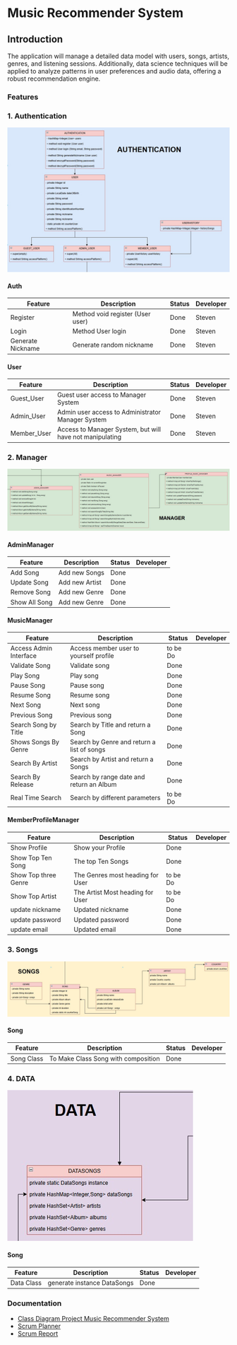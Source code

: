 # Music Recommender System

## Introduction
The application will manage a detailed data model with users, songs, artists, genres, and listening sessions. 
Additionally, data science techniques will be applied to analyze patterns in user preferences and audio data, offering a robust recommendation engine.

### Features

### 1. Authentication
![Auth](img/auth.jpg)

#### Auth

| Feature           | Description                      | Status | Developer |
|-------------------|----------------------------------|--------|-----------|
| Register          | Method void register (User user) | Done   | Steven    |
| Login             | Method User login                | Done   | Steven    |
| Generate Nickname | Generate random nickname         | Done   | Steven    |

#### User

| Feature       | Description                                              | Status | Developer |
|---------------|----------------------------------------------------------|--------|-----------|
| Guest_User    | Guest user access to Manager System                      | Done   | Steven    |  
| Admin_User    | Admin user access to Administrator Manager System        | Done   | Steven    |
| Member_User   | Access to Manager System, but will have not manipulating | Done   | Steven    |


### 2. Manager
![Manager](img/manager.jpg)

#### AdminManager

| Feature       | Description    | Status | Developer |
|---------------|----------------|--------|-----------|
| Add Song      | Add new Songs  | Done   |           |
| Update Song   | Add new Artist | Done   |           |
| Remove Song   | Add new Genre  | Done   |           |
| Show All Song | Add new Genre  | Done   |           |


#### MusicManager

| Feature                | Description                                | Status   | Developer |
|------------------------|--------------------------------------------|----------|-----------|
| Access Admin Interface | Access member user to yourself profile     | to be Do |           |
| Validate Song          | Validate song                              | Done     |           |
| Play Song              | Play song                                  | Done     |           |
| Pause Song             | Pause song                                 | Done     |           |
| Resume Song            | Resume song                                | Done     |           |
| Next Song              | Next song                                  | Done     |           |
| Previous Song          | Previous song                              | Done     |           |
| Search Song by Title   | Search by Title and return a Song          | Done     |           |
| Shows Songs By Genre   | Search by Genre and return a list of songs | Done     |           |
| Search By Artist       | Search by Artist and return a Songs        | Done     |           |
| Search By Release      | Search by range date and return an Album   | Done     |           |
| Real Time Search       | Search by different parameters             | to be Do |           |

#### MemberProfileManager

| Feature              | Description                      | Status   | Developer |
|----------------------|----------------------------------|----------|-----------|
| Show Profile         | Show your Profile                | Done     |           |
| Show Top Ten Song    | The top Ten Songs                | Done     |           |
| Show Top three Genre | The Genres most heading for User | to be Do |           |
| Show Top Artist      | The Artist Most heading for User | to be Do |           |
| update nickname      | Updated nickname                 | Done     |           |
| update password      | Updated password                 | Done     |           |
| update email         | Updated email                    | Done     |           | 

### 3. Songs
![Songs](img/songs.jpg)

#### Song

| Feature           | Description                         | Status | Developer |
|-------------------|-------------------------------------|--------|-----------|
| Song Class        | To Make Class Song with composition | Done   |           |

### 4. DATA
![Data](img/data.jpg)

#### Song

| Feature    | Description                 | Status | Developer |
|------------|-----------------------------|--------|-----------| 
| Data Class | generate instance DataSongs | Done   |           | 


### Documentation
+ [Class Diagram Project Music Recommender System](https://drive.google.com/file/d/1EfPopsuNGfS590GFdUUheVOVDKjg46cd/view?usp=drive_link)
+ [Scrum Planner](https://docs.google.com/spreadsheets/d/1rEBiQTtqf0slariM-Mr7hmkwMj8jV7SxucW3dnAYtes/edit?usp=sharing)
+ [Scrum Report](https://docs.google.com/document/d/1i74uvANGPbzYQX3pflOqah5UxF3w0kFpW3wvfyKNrE0/edit?usp=sharing)